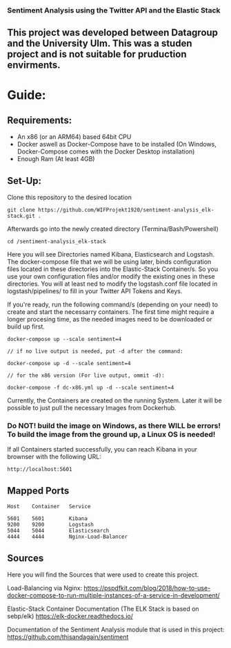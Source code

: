 ### Sentiment Analysis using the Twitter API and the Elastic Stack
## This project was developed between Datagroup and the University Ulm. This was a studen project and is not suitable for pruduction envirments. 
# Guide:

## Requirements:
  - An x86 (or an ARM64) based 64bit CPU
  - Docker aswell as Docker-Compose have to be installed (On Windows, Docker-Compose comes with the Docker Desktop installation)
  - Enough Ram (At least 4GB)
  
## Set-Up:
Clone this repository to the desired location 
```
git clone https://github.com/WIFProjekt1920/sentiment-analysis_elk-stack.git .
```

Afterwards go into the newly created directory (Termina/Bash/Powershell)
```
cd /sentiment-analysis_elk-stack
```

Here you will see Directories named Kibana, Elasticsearch and Logstash. The docker-compose file that we will be using later, binds configuration files located in these directories into the Elastic-Stack Container/s. So you use your own configuration files and/or modify the existing ones in these directories.
You will at least ned to modify the logstash.conf file located in logstash/pipelines/ to fill in your Twitter API Tokens and Keys.

If you're ready, run the following command/s (depending on your need) to create and start the necessarry containers.
The first time might require a longer procesing time, as the needed images need to be downloaded or build up first.
```
docker-compose up --scale sentiment=4 

// if no live output is needed, put -d after the command:

docker-compose up -d --scale sentiment=4

// for the x86 version (For live output, ommit -d):

docker-compose -f dc-x86.yml up -d --scale sentiment=4
```

Currently, the Containers are created on the running System. Later it will be possible to just pull the necessary Images from Dockerhub.

### Do NOT! build the image on Windows, as there WILL be errors! To build the image from the ground up, a Linux OS is needed!

If all Containers started successfully, you can reach Kibana in your brownser with the following URL:
```
http://localhost:5601
```

## Mapped Ports
```
Host    Container   Service

5601    5601        Kibana
9200    9200        Logstash
5044    5044        Elasticsearch
4444    4444        Nginx-Load-Balancer
```

## Sources
Here you will find the Sources that were used to create this project.

Load-Balancing via Nginx:
https://pspdfkit.com/blog/2018/how-to-use-docker-compose-to-run-multiple-instances-of-a-service-in-development/

Elastic-Stack Container Documentation (The ELK Stack is based on sebp/elk)
https://elk-docker.readthedocs.io/

Documentation of the Sentiment Analysis module that is used in this project:
https://github.com/thisandagain/sentiment

